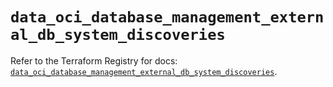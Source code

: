 # `data_oci_database_management_external_db_system_discoveries`

Refer to the Terraform Registry for docs: [`data_oci_database_management_external_db_system_discoveries`](https://registry.terraform.io/providers/hashicorp/oci/7.19.0/docs/data-sources/database_management_external_db_system_discoveries).
